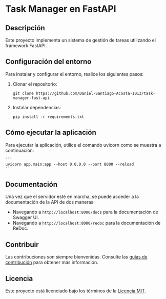 # Task Manager en FastAPI

## Descripción
Este proyecto implementa un sistema de gestión de tareas utilizando el framework FastAPI.

## Configuración del entorno

Para instalar y configurar el entorno, realice los siguientes pasos:

1. Clonar el repositorio:
    ```
    git clone https://github.com/Daniel-Santiago-Acosta-1013/task-manager-fast-api
    ```
2. Instalar dependencias:
    ```
    pip install -r requirements.txt
    ```

## Cómo ejecutar la aplicación

Para ejecutar la aplicación, utilice el comando uvicorn como se muestra a continuación:

    ```
    uvicorn app.main:app --host 0.0.0.0 --port 8000 --reload
    ```

## Documentación

Una vez que el servidor esté en marcha, se puede acceder a la documentación de la API de dos maneras:

- Navegando a `http://localhost:8000/docs` para la documentación de Swagger UI.
- Navegando a `http://localhost:8000/redoc` para la documentación de ReDoc.

## Contribuir

Las contribuciones son siempre bienvenidas. Consulte las [guías de contribución](CONTRIBUTING.md) para obtener más información.

## Licencia

Este proyecto está licenciado bajo los términos de la [Licencia MIT](LICENSE).


